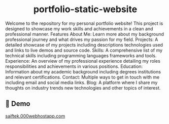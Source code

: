 <h1 align="center" id="title">portfolio-static-website</h1>

<p id="description">Welcome to the repository for my personal portfolio website! This project is designed to showcase my work skills and achievements in a clean and professional manner. Features About Me: Learn more about my background professional journey and what drives my passion for my field. Projects: A detailed showcase of my projects including descriptions technologies used and links to live demos and source code. Skills: A comprehensive list of my technical skills including programming languages frameworks and tools. Experience: An overview of my professional experience detailing my roles responsibilities and achievements in various positions. Education: Information about my academic background including degrees institutions and relevant certifications. Contact: Multiple ways to get in touch with me including email and social media links. Blog: A platform where I share my thoughts on industry trends new technologies and other topics of interest.</p>

<h2>🚀 Demo</h2>

[saiftek.000webhostapp.com](saiftek.000webhostapp.com)
